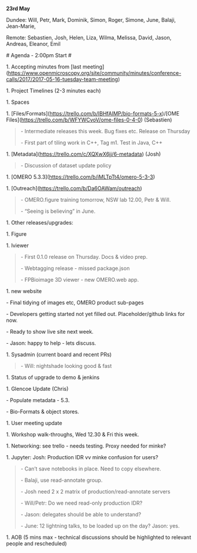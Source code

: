 **23rd May**

Dundee: Will, Petr, Mark, Dominik, Simon, Roger, Simone, June, Balaji,
Jean-Marie,

Remote: Sebastien, Josh, Helen, Liza, Wilma, Melissa, David, Jason,
Andreas, Eleanor, Emil

\# Agenda - 2:00pm Start \#

1\. Accepting minutes from \[last
meeting\](https://www.openmicroscopy.org/site/community/minutes/conference-calls/2017/2017-05-16-tuesday-team-meeting)

1\. Project Timelines (2-3 minutes each)

1\. Spaces

1\.
\[Files/Formats\](https://trello.com/b/IBHfAIMP/bio-formats-5-x)/\[OME
Files\](https://trello.com/b/WFYWCvoV/ome-files-0-4-0) (Sebastien)

> \- Intermediate releases this week. Bug fixes etc. Release on Thursday
>
> \- First part of tiling work in C++, Tag m1. Test in Java, C++

1\. \[Metadata\](https://trello.com/c/XQXwX6jj/6-metadata) (Josh)

> \- Discussion of dataset update policy

1\. \[OMERO
5.3.3\]([<u>https://trello.com/b/iMLTpTt4/omero-5-3-3</u>](https://trello.com/b/iMLTpTt4/omero-5-3-3))

1\.
\[Outreach\]([<u>https://trello.com/b/Da6OAWam/outreach</u>](https://trello.com/b/Da6OAWam/outreach))

> \- OMERO.figure training tomorrow, NSW lab 12.00, Petr & Will.
>
> \- “Seeing is believing” in June.

1\. Other releases/upgrades:

1\. Figure

1\. Iviewer

> \- First 0.1.0 release on Thursday. Docs & video prep.
>
> \- Webtagging release - missed package.json
>
> \- FPBioimage 3D viewer - new OMERO.web app.

1\. new website

\- Final tidying of images etc, OMERO product sub-pages

\- Developers getting started not yet filled out. Placeholder/github
links for now.

\- Ready to show live site next week.

\- Jason: happy to help - lets discuss.

1\. Sysadmin (current board and recent PRs)

> \- Will: nightshade looking good & fast

1\. Status of upgrade to demo & jenkins

1\. Glencoe Update (Chris)

\- Populate metadata - 5.3.

\- Bio-Formats & object stores.

1\. User meeting update

1\. Workshop walk-throughs, Wed 12.30 & Fri this week.

1\. Networking: see trello - needs testing. Proxy needed for minke?

1\. Jupyter: Josh: Production IDR vv minke confusion for users?

> \- Can’t save notebooks in place. Need to copy elsewhere.
>
> \- Balaji, use read-annotate group.
>
> \- Josh need 2 x 2 matrix of production/read-annotate servers
>
> \- Will/Petr: Do we need read-only production IDR?
>
> \- Jason: delegates should be able to understand?
>
> \- June: 12 lightning talks, to be loaded up on the day? Jason: yes.

1\. AOB (5 mins max - technical discussions should be highlighted to
relevant people and rescheduled)
